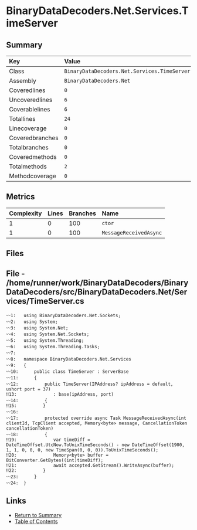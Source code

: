 ﻿# BinaryDataDecoders.Net.Services.TimeServer

## Summary

| Key             | Value                                        |
| :-------------- | :------------------------------------------- |
| Class           | `BinaryDataDecoders.Net.Services.TimeServer` |
| Assembly        | `BinaryDataDecoders.Net`                     |
| Coveredlines    | `0`                                          |
| Uncoveredlines  | `6`                                          |
| Coverablelines  | `6`                                          |
| Totallines      | `24`                                         |
| Linecoverage    | `0`                                          |
| Coveredbranches | `0`                                          |
| Totalbranches   | `0`                                          |
| Coveredmethods  | `0`                                          |
| Totalmethods    | `2`                                          |
| Methodcoverage  | `0`                                          |

## Metrics

| Complexity | Lines | Branches | Name                   |
| :--------- | :---- | :------- | :--------------------- |
| 1          | 0     | 100      | `ctor`                 |
| 1          | 0     | 100      | `MessageReceivedAsync` |

## Files

## File - /home/runner/work/BinaryDataDecoders/BinaryDataDecoders/src/BinaryDataDecoders.Net/Services/TimeServer.cs

```CSharp
〰1:   using BinaryDataDecoders.Net.Sockets;
〰2:   using System;
〰3:   using System.Net;
〰4:   using System.Net.Sockets;
〰5:   using System.Threading;
〰6:   using System.Threading.Tasks;
〰7:   
〰8:   namespace BinaryDataDecoders.Net.Services
〰9:   {
〰10:      public class TimeServer : ServerBase
〰11:      {
〰12:          public TimeServer(IPAddress? ipAddress = default, ushort port = 37)
‼13:              : base(ipAddress, port)
〰14:          {
‼15:          }
〰16:  
〰17:          protected override async Task MessageReceivedAsync(int clientId, TcpClient accepted, Memory<byte> message, CancellationToken cancellationToken)
〰18:          {
‼19:              var timeDiff = DateTimeOffset.UtcNow.ToUnixTimeSeconds() - new DateTimeOffset(1900, 1, 1, 0, 0, 0, new TimeSpan(0, 0, 0)).ToUnixTimeSeconds();
‼20:              Memory<byte> buffer = BitConverter.GetBytes((int)timeDiff);
‼21:              await accepted.GetStream().WriteAsync(buffer);
‼22:          }
〰23:      }
〰24:  }
```

## Links

* [Return to Summary](Summary.md)
* [Table of Contents](../TOC.md)

